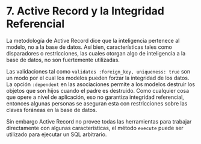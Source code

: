 # 7. Active Record y la Integridad Referencial

La metodología de Active Record dice que la inteligencia pertenece al modelo, no a la base de datos. Así bien, características tales como disparadores o restricciones, las cuales otorgan algo de inteligencia a la base de datos, no son fuertemente utilizadas. 

Las validaciones tal como `validates :foreign_key, uniqueness: true` son un modo por el cual los modelos pueden forzar la integridad de los datos. La opción `:dependent` en las asociaciones permite a los modelos destruir los objetos que son hijos cuando el padre es destruido. Como cualquier cosa que opere a nivel de aplicación, eso no garantiza integridad referencial, entonces algunas personas se aseguran esta con restricciones sobre las claves foráneas en la base de datos. 

Sin embargo Active Record no provee todas las herramientas para trabajar directamente con algunas características, el método `execute` puede ser utilizado para ejecutar un SQL arbitrario.



